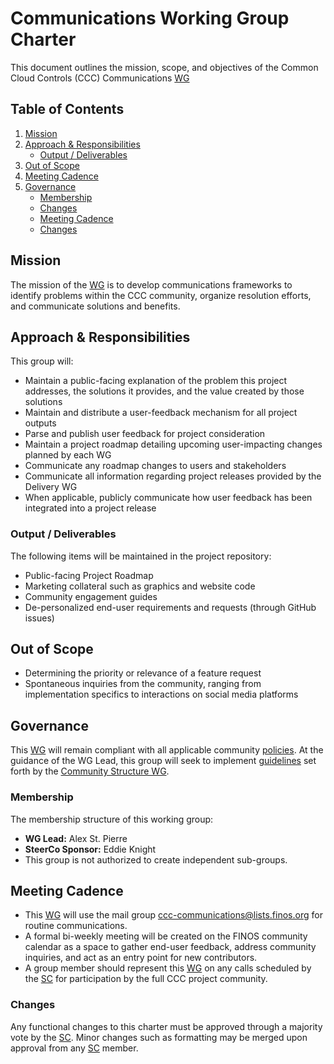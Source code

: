# Communications Working Group Charter

This document outlines the mission, scope, and objectives of the Common Cloud Controls (CCC) Communications [WG]

## Table of Contents

1. [Mission](#mission)
2. [Approach & Responsibilities](#approach--responsibilities)
   - [Output / Deliverables](#output--deliverables)
3. [Out of Scope](#out-of-scope)
4. [Meeting Cadence](#meeting-cadence)
5. [Governance](#governance)
   - [Membership](#membership)
   - [Changes](#changes)
   - [Meeting Cadence](#meeting-cadence)
   - [Changes](#changes)

## Mission

The mission of the [WG] is to develop communications frameworks to identify problems within the CCC community, organize resolution efforts, and communicate solutions and benefits.

## Approach & Responsibilities

This group will:

- Maintain a public-facing explanation of the problem this project addresses, the solutions it provides, and the value created by those solutions
- Maintain and distribute a user-feedback mechanism for all project outputs
- Parse and publish user feedback for project consideration
- Maintain a project roadmap detailing upcoming user-impacting changes planned by each WG
- Communicate any roadmap changes to users and stakeholders
- Communicate all information regarding project releases provided by the Delivery WG
- When applicable, publicly communicate how user feedback has been integrated into a project release

### Output / Deliverables

The following items will be maintained in the project repository:

- Public-facing Project Roadmap
- Marketing collateral such as graphics and website code
- Community engagement guides
- De-personalized end-user requirements and requests (through GitHub issues)

## Out of Scope

- Determining the priority or relevance of a feature request
- Spontaneous inquiries from the community, ranging from implementation specifics to interactions on social media platforms

## Governance

This [WG] will remain compliant with all applicable community [policies]. At the guidance of the WG Lead, this group will seek to implement [guidelines] set forth by the [Community Structure WG].

### Membership

The membership structure of this working group:

- **WG Lead:** Alex St. Pierre
- **SteerCo Sponsor:** Eddie Knight
- This group is not authorized to create independent sub-groups.

## Meeting Cadence

- This [WG] will use the mail group <ccc-communications@lists.finos.org> for routine communications.
- A formal bi-weekly meeting will be created on the FINOS community calendar as a space to gather end-user feedback, address community inquiries, and act as an entry point for new contributors.
- A group member should represent this [WG] on any calls scheduled by the [SC] for participation by the full CCC project community.

### Changes

Any functional changes to this charter must be approved through a majority vote by the [SC]. Minor changes such as formatting may be merged upon approval from any [SC] member.

[WG]: ../../governance/community-structure.md#working-groups
[SC]: ../../governance/community-structure.md#steering-committee
[Community Structure WG]: ../community-structure/charter.md
[policies]: ../../community-policies/README.md
[guidelines]: ../../community-guidelines/README.md
